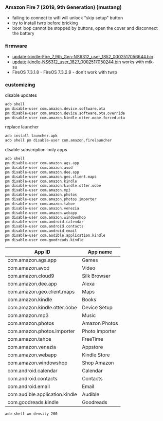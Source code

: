 ### Amazon Fire 7 (2019, 9th Generation) (mustang)

* failing to connect to wifi will unlock "skip setup" button
* try to install twrp before bricking
* boot loop cannot be stopped by buttons, open the cover and disconnect the battery

### firmware

* [update-kindle-Fire_7_9th_Gen-NS6312_user_1852_0002517056644.bin](https://web.archive.org/web/20191006104203/https://www.amazon.com/gp/help/customer/display.html?nodeId=201357170)
* [update-kindle-NS6312_user_1827_0002517050244.bin](https://example.com//fireos-tablet-src.s3.amazonaws.com/Tr37jJbMSR96z5WBmVbW6uq32p/update-kindle-NS6312_user_1827_0002517050244.bin) works with mtk-su
* FireOS 7.3.1.8 - FireOS 7.3.2.9 - don't work with twrp

### customizing

disable updates
```bash
adb shell
pm disable-user com.amazon.device.software.ota
pm disable-user com.amazon.device.software.ota.override
pm disable-user com.amazon.kindle.otter.oobe.forced.ota
```

replace launcher
```bash
adb install launcher.apk
adb shell pm disable-user com.amazon.firelauncher
```

disable subscription-only apps
```bash
adb shell
pm disable-user com.amazon.ags.app
pm disable-user com.amazon.avod
pm disable-user com.amazon.dee.app
pm disable-user com.amazon.geo.client.maps
pm disable-user com.amazon.kindle
pm disable-user com.amazon.kindle.otter.oobe
pm disable-user com.amazon.mp3
pm disable-user com.amazon.photos
pm disable-user com.amazon.photos.importer
pm disable-user com.amazon.tahoe
pm disable-user com.amazon.venezia
pm disable-user com.amazon.webapp
pm disable-user com.amazon.windowshop
pm disable-user com.android.calendar
pm disable-user com.android.contacts
pm disable-user com.android.email
pm disable-user com.audible.application.kindle
pm disable-user com.goodreads.kindle
```

| App ID                         | App name       |
| ------------------------------ | -------------- |
| com.amazon.ags.app             | Games          |
| com.amazon.avod                | Video          |
| com.amazon.cloud9              | Silk Browser   |
| com.amazon.dee.app             | Alexa          |
| com.amazon.geo.client.maps     | Maps           |
| com.amazon.kindle              | Books          |
| com.amazon.kindle.otter.oobe   | Device Setup   |
| com.amazon.mp3                 | Music          |
| com.amazon.photos              | Amazon Photos  |
| com.amazon.photos.importer     | Photo Importer |
| com.amazon.tahoe               | FreeTime       |
| com.amazon.venezia             | Appstore       |
| com.amazon.webapp              | Kindle Store   |
| com.amazon.windowshop          | Shop Amazon    |
| com.android.calendar           | Calendar       |
| com.android.contacts           | Contacts       |
| com.android.email              | Email          |
| com.audible.application.kindle | Audible        |
| com.goodreads.kindle           | Goodreads      |

```bash
adb shell wm density 200
```

